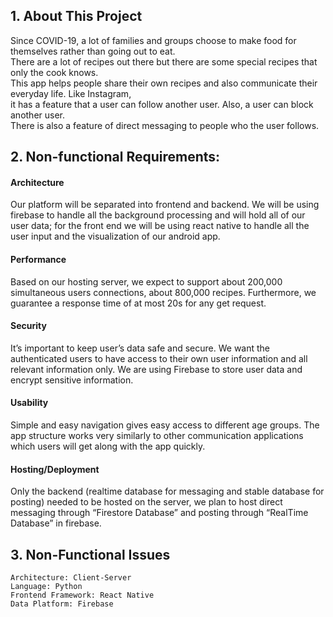 ## 1. About This Project
Since COVID-19, a lot of families and groups choose to make food for themselves rather than going out to eat.<br /> 
There are a lot of recipes out there but there are some special recipes that only the cook knows.<br /> 
This app helps people share their own recipes and also communicate their everyday life. Like Instagram, <br />
it has a feature that a user can follow another user. Also,  a user can block another user.<br /> 
There is also a feature of direct messaging to people who the user follows. 

## 2. Non-functional Requirements:
#### Architecture
Our platform will be separated into frontend and backend. We will be using firebase to handle all the background processing and will hold all of our user data; for the front end we will be using react native to handle all the user input and the visualization of our android app. 

#### Performance
Based on our hosting server, we expect to support about 200,000 simultaneous users connections, about 800,000 recipes. Furthermore, we guarantee a response time of at most 20s for any get request.

#### Security
It’s important to keep user’s data safe and secure. We want the authenticated users to have access to their own user information and all relevant information only. We are using Firebase to store user data and encrypt sensitive information. 

#### Usability
Simple and easy navigation gives easy access to different age groups. The app structure works very similarly to other communication applications which users will get along with the app quickly.

#### Hosting/Deployment
Only the backend (realtime database for messaging and stable database for posting) needed to be hosted on the server, we plan to host direct messaging through “Firestore Database” and posting through “RealTime Database” in firebase.


## 3. Non-Functional Issues

```
Architecture: Client-Server
Language: Python
Frontend Framework: React Native
Data Platform: Firebase
```

<!-- ## 4. Design Details

<img src="https://github.com/harachoi/harachoi.github.io/blob/master/assets/images/CookIO/cookio-design_details.PNG" width="80%" align="center">

## 3. Views & Source Codes -->

<!-- #### 1) View U.S. COVID-19 Statistics 
- The user can select one state and another state to compare.

    [Source Code](https://github.com/harachoi/VaxTrax/blob/main/Pages/CompareUS.md)

#### 2) View U.S. COVID-19 Statistics 
- The user can see the detailed progress of vaccination of regions of each state selected.

    [Source Code](https://github.com/harachoi/VaxTrax/blob/main/Pages/US_Province.md)

#### 3) View World Vaccination by Manufacturers
- The user can select one manufacurer and see which countries have used by the timeline.

    [Source Code](https://github.com/harachoi/VaxTrax/blob/main/Pages/US_Province.md) -->
